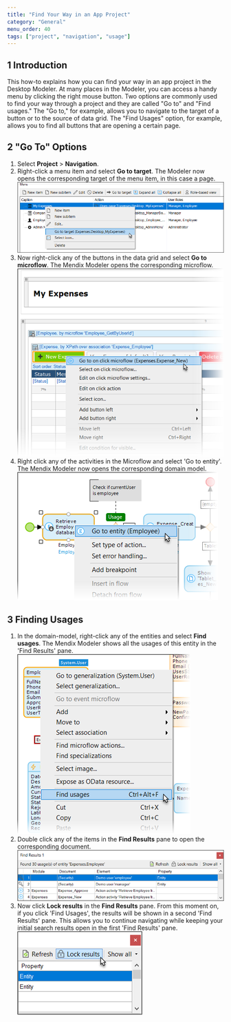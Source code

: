 ```yaml
---
title: "Find Your Way in an App Project"
category: "General"
menu_order: 40
tags: ["project", "navigation", "usage"]
---
```


## 1 Introduction

This how-to explains how you can find your way in an app project in the Desktop Modeler. At many places in the Modeler, you can access a handy menu by clicking the right mouse button. Two options are commonly used to find your way through a project and they are called "Go to" and "Find usages." The "Go to," for example, allows you to navigate to the target of a button or to the source of data grid. The "Find Usages" option, for example, allows you to find all buttons that are opening a certain page.

## 2 "Go To" Options

1.  Select **Project** > **Navigation**.
2.  Right-click a menu item and select **Go to target**. The Modeler now opens the corresponding target of the menu item, in this case a page.
    ![](attachments/find-your-way/18581619.png)
3.  Now right-click any of the buttons in the data grid and select **Go to microflow**. The Mendix Modeler opens the corresponding microflow.
    ![](attachments/find-your-way/18581618.png)
4.  Right click any of the activities in the Microflow and select 'Go to entity'. The Mendix Modeler now opens the corresponding domain model.
    ![](attachments/find-your-way/18581617.png)

## 3 Finding Usages

1.  In the domain-model, right-click any of the entities and select **Find usages**. The Mendix Modeler shows all the usages of this entity in the 'Find Results' pane.
    ![](attachments/find-your-way/18581616.png)
2.  Double click any of the items in the **Find Results** pane to open the corresponding document.
    ![](attachments/find-your-way/18581615.png)
3.  Now click **Lock results** in the **Find Results** pane. From this moment on, if you click 'Find Usages', the results will be shown in a second 'Find Results' pane. This allows you to continue navigating while keeping your initial search results open in the first 'Find Results' pane.
    ![](attachments/find-your-way/18581614.png)


